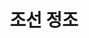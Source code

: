 ---
layout: hubs
key: Q26530
title: 조선 정조
name: 조선 정조
image: http://commons.wikimedia.org/wiki/Special:FilePath/King%20JeongJo%20of%20Joseon.jpg
description: 조선의 22대 임금
score: 0.00026381608250248395
degree: 9
---